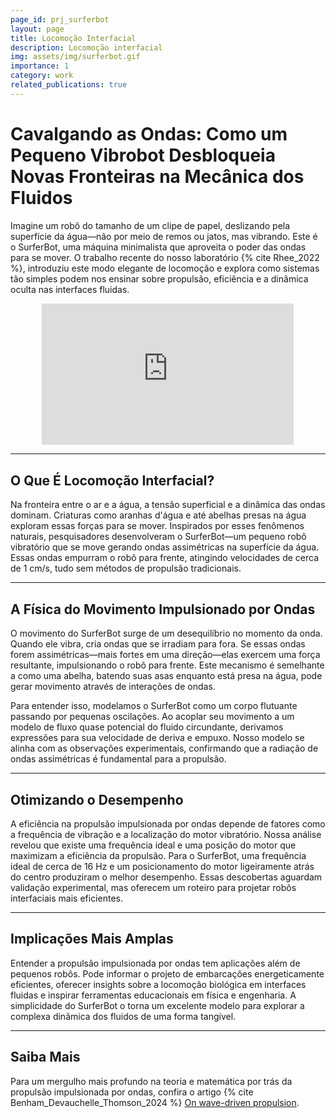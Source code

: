 ```yaml
---
page_id: prj_surferbot
layout: page
title: Locomoção Interfacial
description: Locomoção interfacial
img: assets/img/surferbot.gif
importance: 1
category: work
related_publications: true
---
```


# Cavalgando as Ondas: Como um Pequeno Vibrobot Desbloqueia Novas Fronteiras na Mecânica dos Fluidos

Imagine um robô do tamanho de um clipe de papel, deslizando pela superfície da água—não por meio de remos ou jatos, mas vibrando. Este é o SurferBot, uma máquina minimalista que aproveita o poder das ondas para se mover. O trabalho recente do nosso laboratório {% cite Rhee_2022 %}, introduziu este modo elegante de locomoção e explora como sistemas tão simples podem nos ensinar sobre propulsão, eficiência e a dinâmica oculta nas interfaces fluidas.

<div style="width: 100%; display: flex; justify-content: center;">
  <div style="position: relative; width: 80%; padding-bottom: 45%; height: 0; overflow: hidden;">
    <iframe 
      src="https://www.youtube.com/embed/PQF6yGAs-TA?autoplay=1&si=0qH_j8Lccw4ljD_3" 
      title="YouTube video player"
      style="position: absolute; top: 0; left: 0; width: 100%; height: 100%;"
      frameborder="0" 
      allow="accelerometer; autoplay; clipboard-write; encrypted-media; gyroscope; picture-in-picture; web-share"
      referrerpolicy="strict-origin-when-cross-origin" 
      allowfullscreen>
    </iframe>
  </div>
</div>

---

## O Que É Locomoção Interfacial?

Na fronteira entre o ar e a água, a tensão superficial e a dinâmica das ondas dominam. Criaturas como aranhas d'água e até abelhas presas na água exploram essas forças para se mover. Inspirados por esses fenômenos naturais, pesquisadores desenvolveram o SurferBot—um pequeno robô vibratório que se move gerando ondas assimétricas na superfície da água. Essas ondas empurram o robô para frente, atingindo velocidades de cerca de 1 cm/s, tudo sem métodos de propulsão tradicionais.

---

## A Física do Movimento Impulsionado por Ondas

O movimento do SurferBot surge de um desequilíbrio no momento da onda. Quando ele vibra, cria ondas que se irradiam para fora. Se essas ondas forem assimétricas—mais fortes em uma direção—elas exercem uma força resultante, impulsionando o robô para frente. Este mecanismo é semelhante a como uma abelha, batendo suas asas enquanto está presa na água, pode gerar movimento através de interações de ondas.

Para entender isso, modelamos o SurferBot como um corpo flutuante passando por pequenas oscilações. Ao acoplar seu movimento a um modelo de fluxo quase potencial do fluido circundante, derivamos expressões para sua velocidade de deriva e empuxo. Nosso modelo se alinha com as observações experimentais, confirmando que a radiação de ondas assimétricas é fundamental para a propulsão.

---

## Otimizando o Desempenho

A eficiência na propulsão impulsionada por ondas depende de fatores como a frequência de vibração e a localização do motor vibratório. Nossa análise revelou que existe uma frequência ideal e uma posição do motor que maximizam a eficiência da propulsão. Para o SurferBot, uma frequência ideal de cerca de 16 Hz e um posicionamento do motor ligeiramente atrás do centro produziram o melhor desempenho. Essas descobertas aguardam validação experimental, mas oferecem um roteiro para projetar robôs interfaciais mais eficientes.

---

## Implicações Mais Amplas

Entender a propulsão impulsionada por ondas tem aplicações além de pequenos robôs. Pode informar o projeto de embarcações energeticamente eficientes, oferecer insights sobre a locomoção biológica em interfaces fluidas e inspirar ferramentas educacionais em física e engenharia. A simplicidade do SurferBot o torna um excelente modelo para explorar a complexa dinâmica dos fluidos de uma forma tangível.

---

## Saiba Mais

Para um mergulho mais profundo na teoria e matemática por trás da propulsão impulsionada por ondas, confira o artigo {% cite Benham_Devauchelle_Thomson_2024 %} [On wave-driven propulsion](https://www.cambridge.org/core/journals/journal-of-fluid-mechanics/article/on-wavedriven-propulsion/4A97169309E4F72418EFFFB7C843E7FD).
